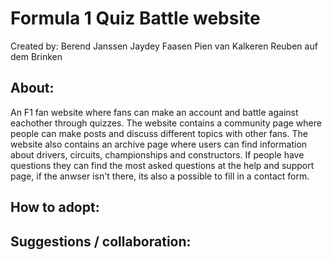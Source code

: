 # Formula 1 Quiz Battle website
Created by: Berend Janssen
            Jaydey Faasen
            Pien van Kalkeren
            Reuben auf dem Brinken

## About:
An F1 fan website where fans can make an account and battle against eachother through quizzes. The website contains a community page where people can make posts and discuss different topics with other fans. The website also contains an archive page where users can find information about drivers, circuits, championships and constructors. If people have questions they can find the most asked questions at the help and support page, if the anwser isn't there, its also a possible to fill in a contact form. 


## How to adopt:


## Suggestions / collaboration:
